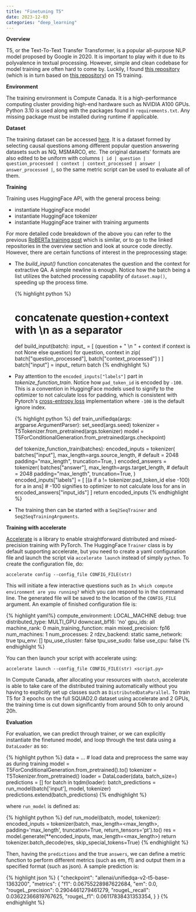 ```yaml
---
title: "Finetuning T5"
date: 2023-12-03
categories: "deep_learning"
---
```


**Overview**

T5, or the Text-To-Text Transfer Transformer, is a popular all-purpose NLP model proposed by Google in 2020. It is important to play with it due to its polyvalence in textual processing. However, simple and clean codebase for model training are often hard to come by. Luckily, I found [this repository][source1] (which is in turn based on [this repository][source2]) on T5 training. 

**Environment**

The training environment is Compute Canada. It is a high-performance computing cluster providing high-end hardware such as NVIDIA A100 GPUs. Python 3.10 is used along with the packages found in `requirements.txt`. Any missing package must be installed during runtime if applicable.

**Dataset**

The training dataset can be accessed [here][dataset_link]. It is a dataset formed by selecting causal questions among different popular question answering datasets such as NQ, MSMARCO, etc. The original datasets' formats are also edited to be uniform with columns `| id | question | question_processed | context | context_processed | answer | answer_processed |`, so the same metric script can be used to evaluate all of them.

**Training**

Training uses HuggingFace API, with the general process being:

* instantiate HuggingFace model
* instantiate HuggingFace tokenizer
* instantiate HuggingFace trainer with training arguments

For more detailed code breakdown of the above you can refer to the previous [RoBERTa training post][roberta_post] which is similar, or to go to the linked repositories in the overview section and look at source code directly. However, there are certain functions of interest in the preprocessing stage:

* The *build_input()* function concatenates the question and the context for extractive QA. A simple newline is enough. Notice how the batch being a list utilizes the batched processing capability of `dataset.map()`, speeding up the process time.

    {% highlight python %}
    # concatenate question+context with \\n as a separator
    def build_input(batch):
        input_ = [
            (question + " \\n " + context if context is not None else question)
            for question, context in zip(
                batch["question_processed"], batch["context_processed"]
            )
        ]
        batch["input"] = input_
        return batch
    {% endhighlight %}

* Pay attention to the `encoded_inputs["labels"]` part in *tokenize_function_train*. Notice how `pad_token_id` is encoded by `-100`. This is a convention in HuggingFace models used to signify to the optimizer to not calculate loss for padding, which is consistent with Pytorch's [cross-entropy loss][crossentropy] implementation where `-100` is the default ignore index.

    {% highlight python %}
    def train_unifiedqa(args: argparse.ArgumentParser):
    set_seed(args.seed)
    tokenizer = T5Tokenizer.from_pretrained(args.tokenizer)
    model = T5ForConditionalGeneration.from_pretrained(args.checkpoint)

    def tokenize_function_train(batches):
        encoded_inputs = tokenizer(
            batches["input"],
            max_length=args.source_length, # default = 2048
            padding="max_length",
            truncation=True,
        )
        encoded_answers = tokenizer(
            batches["answer"],
            max_length=args.target_length, # default = 2048
            padding="max_length",
            truncation=True,
        )
        encoded_inputs["labels"] = [
            [(a if a != tokenizer.pad_token_id else -100) for a in ans] # -100 signifies to optimizer to not calculate loss
            for ans in encoded_answers["input_ids"]
        ]
        return encoded_inputs
    {% endhighlight %}

* The training then can be started with a `Seq2SeqTrainer` and `Seq2SeqTrainingArguments`. 

**Training with accelerate**

[Accelerate][accelerate] is a library to enable straightforward distributed and mixed-precision training with PyTorch. The HuggingFace `Trainer` class is by default supporting accelerate, but you need to create a yaml configuration file and launch the script via `accelerate launch` instead of simply `python`. To create the configuration file, do:

```
accelerate config --config_file CONFIG_FILE(str) 
```
This will initiate a few interactive questions such as `In which compute environment are you running?` which you can respond to in the command line. The generated file will be saved to the location of the `CONFIG_FILE` argument. An example of finished configuration file is:

{% highlight yaml%}
compute_environment: LOCAL_MACHINE
debug: true
distributed_type: MULTI_GPU
downcast_bf16: 'no'
gpu_ids: all
machine_rank: 0
main_training_function: main
mixed_precision: fp16
num_machines: 1
num_processes: 2
rdzv_backend: static
same_network: true
tpu_env: []
tpu_use_cluster: false
tpu_use_sudo: false
use_cpu: false
{% endhighlight %}

You can then launch your script with accelerate using:

```
accelerate launch --config_file CONFIG_FILE(str) <script.py>
```

In Compute Canada, after allocating your resources with `sbatch`, accelerate is able to take care of the distributed training automatically without you having to explicitly set up classes such as `DistributedDataParallel`. To train T5 for 3 epochs on the full SQUAD2.0 dataset using accelerate and 2 GPUs, the training time is cut down significantly from around 50h to only around 20h. 

**Evaluation**

For evaluation, we can predict through trainer, or we can explicitly instantiate the finetuned model, and loop through the test data using a `DataLoader` as so:

{% highlight python %}
data = ... # load data and preprocess the same way as during training
model = T5ForConditionalGeneration.from_pretrained(<path to model>).to(<device>) 
tokenizer = T5Tokenizer.from_pretrained(<path to tokenizer>)
loader = DataLoader(data, batch_size=<batch size>)
predictions = []
for batch in tqdm(loader):
    batch_predictions = run_model(batch['input'], model, tokenizer)
    predictions.extend(batch_predictions)
{% endhighlight %}

where `run_model` is defined as:

{% highlight python %}
def run_model(batch, model, tokenizer):
    encoded_inputs = tokenizer(batch, max_length=<max_length>, padding='max_length', truncation=True, return_tensors='pt').to(<device>)
    res = model.generate(**encoded_inputs, max_length=<max_length>)
    return tokenizer.batch_decode(res, skip_special_tokens=True)
{% endhighlight %}

Then, having the `predictions` and the true `answers`, we can define a metric function to perform different metrics (such as em, f1) and output them in a specified format (such as json). A sample prediction is:

{% highlight json %}
{
    "checkpoint": "allenai/unifiedqa-v2-t5-base-1363200",
    "metrics": {
        "f1": 0.06755228987622684,
        "em": 0.0,
        "rougeL_precision": 0.2904461279461279,
        "rougeL_recall": 0.03622366819767625,
        "rougeL_f1": 0.06117838431353354,
    }
}
{% endhighlight %}

[source1]: https://github.com/andreaschandra/causalqa
[source2]: https://github.com/webis-de/coling22-benchmark-for-causal-question-answering
[dataset_link]: https://zenodo.org/records/7186761#.Y3DxncdBy5c
[roberta_post]: https://wwwonderer.github.io/tech_blog/deep_learning/2023/11/25/finetuning-RoBERTa-on-SQUAD2.0.html
[crossentropy]: https://pytorch.org/docs/stable/generated/torch.nn.CrossEntropyLoss.html
[accelerate]: https://huggingface.co/docs/accelerate/index